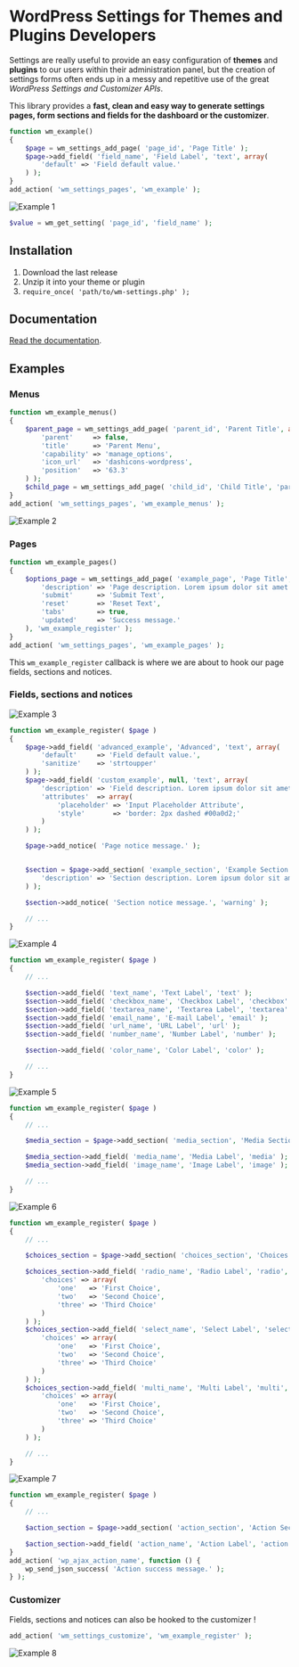 # WordPress Settings for Themes and Plugins Developers

Settings are really useful to provide an easy configuration of **themes** and **plugins** to our users within their administration panel, but the creation of settings forms often ends up in a messy and repetitive use of the great *WordPress Settings and Customizer APIs*.

This library provides a **fast, clean and easy way to generate settings pages, form sections and fields for the dashboard or the customizer**.

```php
function wm_example()
{
	$page = wm_settings_add_page( 'page_id', 'Page Title' );
	$page->add_field( 'field_name', 'Field Label', 'text', array(
		'default' => 'Field default value.'
	) );
}
add_action( 'wm_settings_pages', 'wm_example' );
```

![Example 1](screenshot-1.jpg)

```php
$value = wm_get_setting( 'page_id', 'field_name' );
```

## Installation

1. Download the last release
2. Unzip it into your theme or plugin
3. `require_once( 'path/to/wm-settings.php' );`

## Documentation

[Read the documentation](http://webmaestro.fr/wordpress-settings-api-options-pages/#wm-settings-doc).

## Examples

### Menus

```php
function wm_example_menus()
{
	$parent_page = wm_settings_add_page( 'parent_id', 'Parent Title', array(
		'parent'     => false,
		'title'      => 'Parent Menu',
		'capability' => 'manage_options',
		'icon_url'   => 'dashicons-wordpress',
		'position'   => '63.3'
	) );
	$child_page = wm_settings_add_page( 'child_id', 'Child Title', 'parent_id' );
}
add_action( 'wm_settings_pages', 'wm_example_menus' );
```

![Example 2](screenshot-2.jpg)

### Pages

```php
function wm_example_pages()
{
	$options_page = wm_settings_add_page( 'example_page', 'Page Title', 'options-general.php', array(
		'description' => 'Page description. Lorem ipsum dolor sit amet.',
		'submit'      => 'Submit Text',
		'reset'       => 'Reset Text',
		'tabs'        => true,
		'updated'     => 'Success message.'
	), 'wm_example_register' );
}
add_action( 'wm_settings_pages', 'wm_example_pages' );
```

This `wm_example_register` callback is where we are about to hook our page fields, sections and notices.

### Fields, sections and notices

![Example 3](screenshot-3.jpg)

```php
function wm_example_register( $page )
{
	$page->add_field( 'advanced_example', 'Advanced', 'text', array(
		'default'     => 'Field default value.',
		'sanitize'    => 'strtoupper'
	) );
	$page->add_field( 'custom_example', null, 'text', array(
		'description' => 'Field description. Lorem ipsum dolor sit amet.',
		'attributes'  => array(
			'placeholder' => 'Input Placeholder Attribute',
			'style'       => 'border: 2px dashed #00a0d2;'
		)
	) );

	$page->add_notice( 'Page notice message.' );


	$section = $page->add_section( 'example_section', 'Example Section', array(
		'description' => 'Section description. Lorem ipsum dolor sit amet.'
	) );

	$section->add_notice( 'Section notice message.', 'warning' );

    // ...
}
```

![Example 4](screenshot-4.jpg)

```php
function wm_example_register( $page )
{
    // ...

	$section->add_field( 'text_name', 'Text Label', 'text' );
	$section->add_field( 'checkbox_name', 'Checkbox Label', 'checkbox' );
	$section->add_field( 'textarea_name', 'Textarea Label', 'textarea' );
	$section->add_field( 'email_name', 'E-mail Label', 'email' );
	$section->add_field( 'url_name', 'URL Label', 'url' );
	$section->add_field( 'number_name', 'Number Label', 'number' );

	$section->add_field( 'color_name', 'Color Label', 'color' );

    // ...
}
```

![Example 5](screenshot-5.jpg)

```php
function wm_example_register( $page )
{
    // ...

	$media_section = $page->add_section( 'media_section', 'Media Section' );

	$media_section->add_field( 'media_name', 'Media Label', 'media' );
	$media_section->add_field( 'image_name', 'Image Label', 'image' );

    // ...
}
```

![Example 6](screenshot-6.jpg)

```php
function wm_example_register( $page )
{
    // ...

	$choices_section = $page->add_section( 'choices_section', 'Choices Section' );

	$choices_section->add_field( 'radio_name', 'Radio Label', 'radio', array(
		'choices' => array(
			'one'   => 'First Choice',
			'two'   => 'Second Choice',
			'three' => 'Third Choice'
		)
	) );
	$choices_section->add_field( 'select_name', 'Select Label', 'select', array(
		'choices' => array(
			'one'   => 'First Choice',
			'two'   => 'Second Choice',
			'three' => 'Third Choice'
		)
	) );
	$choices_section->add_field( 'multi_name', 'Multi Label', 'multi', array(
		'choices' => array(
			'one'   => 'First Choice',
			'two'   => 'Second Choice',
			'three' => 'Third Choice'
		)
	) );

    // ...
}
```

![Example 7](screenshot-7.jpg)

```php
function wm_example_register( $page )
{
    // ...

	$action_section = $page->add_section( 'action_section', 'Action Section' );

	$action_section->add_field( 'action_name', 'Action Label', 'action' );
}
add_action( 'wp_ajax_action_name', function () {
	wp_send_json_success( 'Action success message.' );
} );
```

### Customizer

Fields, sections and notices can also be hooked to the customizer !

```php
add_action( 'wm_settings_customize', 'wm_example_register' );
```

![Example 8](screenshot-8.jpg)

